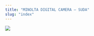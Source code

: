 ```yaml
---
title: "MINOLTA DIGITAL CAMERA – SUDA"
slug: "index"
---
```


[![](/wp-content/PICT2323-300x225.jpg)](/wp-content/PICT2323.jpg)